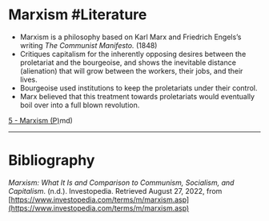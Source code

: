 # Marxism #Literature 
- Marxism is a philosophy based on Karl Marx and Friedrich Engels’s writing *The Communist Manifesto.* (1848)
- Critiques capitalism for the inherently opposing desires between the proletariat and the bourgeoise, and shows the inevitable distance (alienation) that will grow between the workers, their jobs, and their lives.
- Bourgeoise used institutions to keep the proletariats under their control.
- Marx believed that this treatment towards proletariats would eventually boil over into a full blown revolution.

[5 - Marxism (P)](5%20-%20Marxism%20(P).md)md)

---
# Bibliography
_Marxism: What It Is and Comparison to Communism, Socialism, and Capitalism_. (n.d.). Investopedia. Retrieved August 27, 2022, from [https://www.investopedia.com/terms/m/marxism.asp](https://www.investopedia.com/terms/m/marxism.asp)